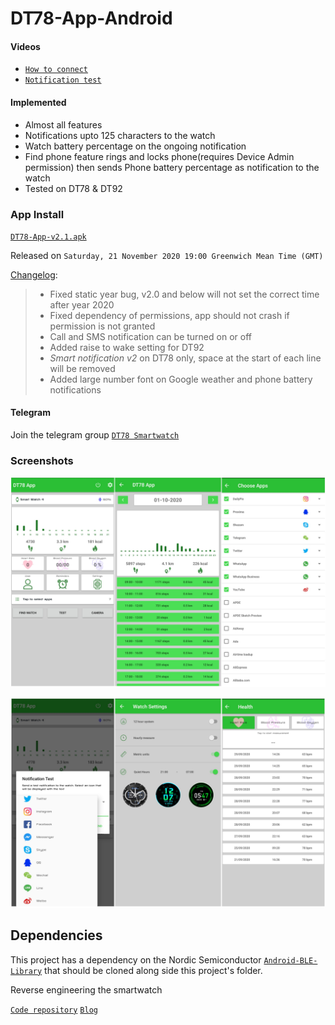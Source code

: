# DT78-App-Android

#### Videos

+ [`How to connect`](https://youtu.be/4o1O2qxbPlw)
+ [`Notification test`](https://youtu.be/2429i_2OC2A)

#### Implemented

* Almost all features
* Notifications upto 125 characters to the watch
* Watch battery percentage on the ongoing notification
* Find phone feature rings and locks phone(requires Device Admin permission) then sends Phone battery percentage as notification to the watch 
* Tested on DT78 & DT92

### App Install

[`DT78-App-v2.1.apk`](https://github.com/fbiego/DT78-App-Android/raw/master/app/release/DT78-App-v2.1.apk)

Released on `Saturday, 21 November 2020 19:00 Greenwich Mean Time (GMT)`

[Changelog](https://github.com/fbiego/DT78-App-Android/blob/master/app/release/changeLog.md):
>+ Fixed static year bug, v2.0 and below will not set the correct time after year 2020
>+ Fixed dependency of permissions, app should not crash if permission is not granted
>+ Call and SMS notification can be turned on or off
>+ Added raise to wake setting for DT92
>+ *Smart notification v2* on DT78 only, space at the start of each line will be removed
>+ Added large number font on Google weather and phone battery notifications

#### Telegram

Join the telegram group [`DT78 Smartwatch`](https://t.me/dt78app)

### Screenshots

![1](dt78_app3.jpg?raw=true "3")

![2](dt78_app2.jpg?raw=true "2")

## Dependencies

This project has a dependency on the Nordic Semiconductor [`Android-BLE-Library`](https://github.com/NordicSemiconductor/Android-BLE-Library/tree/6011e63816b792505b68d78b1c32b572a8f056e3) that should be cloned along side this project's folder.


Reverse engineering the smartwatch

[`Code repository`](https://github.com/fbiego/dt78)   [`Blog`](http://www.biego.tech/dt78)

